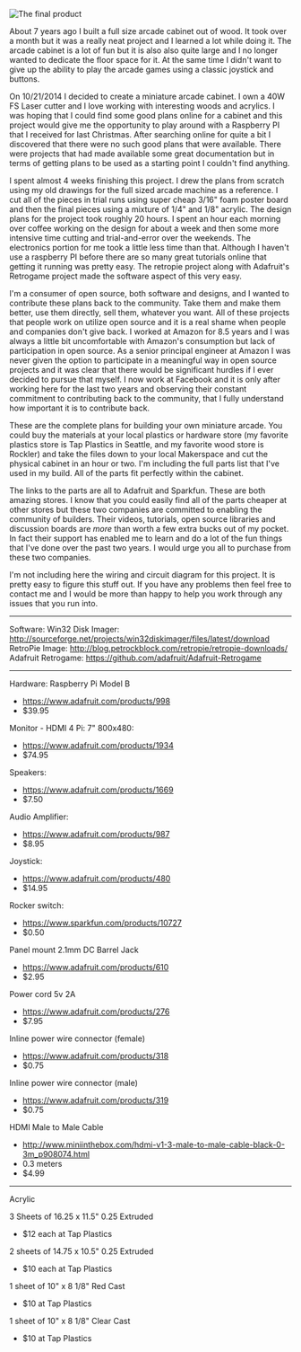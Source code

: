 
![The final product](https://s3.amazonaws.com/jmchugh/GitHubPictures/MiniArcade.jpg)

About 7 years ago I built a full size arcade cabinet out of wood.  It took over a month but it was a really neat project and I learned a lot while doing it.  The arcade cabinet is a lot of fun but it is also also quite large and I no longer wanted to dedicate the floor space for it.  At the same time I didn't want to give up the ability to play the arcade games using a classic joystick and buttons.  

On 10/21/2014 I decided to create a miniature arcade cabinet.  I own a 40W FS Laser cutter and I love working with interesting woods and acrylics.  I was hoping that I could find some good plans online for a cabinet and this project would give me the opportunity to play around with a Raspberry PI that I received for last Christmas.  After searching online for quite a bit I discovered that there were no such good plans that were available.  There were projects that had made available some great documentation but in terms of getting plans to be used as a starting point I couldn't find anything.  

I spent almost 4 weeks finishing this project.  I drew the plans from scratch using my old drawings for the full sized arcade machine as a reference.  I cut all of the pieces in trial runs using super cheap 3/16" foam poster board and then the final pieces using a mixture of 1/4" and 1/8" acrylic.  The design plans for the project took roughly 20 hours.  I spent an hour each morning over coffee working on the design for about a week and then some more intensive time cutting and trial-and-error over the weekends.  The electronics portion for me took a little less time than that.  Although I haven't use a raspberry PI before there are so many great tutorials online that getting it running was pretty easy.  The retropie project along with Adafruit's Retrogame project made the software aspect of this very easy.  

I'm a consumer of open source, both software and designs, and I wanted to contribute these plans back to the community.  Take them and make them better, use them directly, sell them, whatever you want.  All of these projects that people work on utilize open source and it is a real shame when people and companies don't give back.  I worked at Amazon for 8.5 years and I was always a little bit uncomfortable with Amazon's consumption but lack of participation in open source.  As a senior principal engineer at Amazon I was never given the option to participate in a meaningful way in open source projects and it was clear that there would be significant hurdles if I ever decided to pursue that myself.  I now work at Facebook and it is only after working here for the last two years and observing their constant commitment to contributing back to the community, that I fully understand how important it is to contribute back.  

These are the complete plans for building your own miniature arcade.  You could buy the materials at your local plastics or hardware store (my favorite plastics store is Tap Plastics in Seattle, and my favorite wood store is Rockler) and take the files down to your local Makerspace and cut the physical cabinet in an hour or two.  I'm including the full parts list that I've used in my build.  All of the parts fit perfectly within the cabinet.  

The links to the parts are all to Adafruit and Sparkfun.  These are both amazing stores.  I know that you could easily find all of the parts cheaper at other stores but these two companies are committed to enabling the community of builders.  Their videos, tutorials, open source libraries and discussion boards are _more_ than worth a few extra bucks out of my pocket.  In fact their support has enabled me to learn and do a lot of the fun things that I've done over the past two years.  I would urge you all to purchase from these two companies.

I'm not including here the wiring and circuit diagram for this project.  It is pretty easy to figure this stuff out.  If you have any problems then feel free to contact me and I would be more than happy to help you work through any issues that you run into.

---

Software:
Win32 Disk Imager:  http://sourceforge.net/projects/win32diskimager/files/latest/download
RetroPie Image:  http://blog.petrockblock.com/retropie/retropie-downloads/
Adafruit Retrogame: https://github.com/adafruit/Adafruit-Retrogame

---

Hardware:
Raspberry Pi Model B
 - https://www.adafruit.com/products/998
 - $39.95

Monitor - HDMI 4 Pi: 7" 800x480:
 - https://www.adafruit.com/products/1934
 - $74.95

Speakers:
 - https://www.adafruit.com/products/1669
 - $7.50  

Audio Amplifier:
 - https://www.adafruit.com/products/987
 - $8.95

Joystick:
 - https://www.adafruit.com/products/480
 - $14.95

Rocker switch:
 - https://www.sparkfun.com/products/10727
 - $0.50

Panel mount 2.1mm DC Barrel Jack
 - https://www.adafruit.com/products/610
 - $2.95

Power cord 5v 2A
 - https://www.adafruit.com/products/276
 - $7.95

Inline power wire connector (female)
 - https://www.adafruit.com/products/318
 - $0.75

Inline power wire connector (male)
 - https://www.adafruit.com/products/319
 - $0.75

HDMI Male to Male Cable
 - http://www.miniinthebox.com/hdmi-v1-3-male-to-male-cable-black-0-3m_p908074.html
 - 0.3 meters
 - $4.99

---

Acrylic
 
3 Sheets of 16.25 x 11.5" 0.25 Extruded
 - $12 each at Tap Plastics

2 sheets of 14.75 x 10.5" 0.25 Extruded
 - $10 each at Tap Plastics

1 sheet of 10" x 8 1/8" Red Cast 
 - $10 at Tap Plastics

1 sheet of 10" x 8 1/8" Clear Cast 
 - $10 at Tap Plastics


